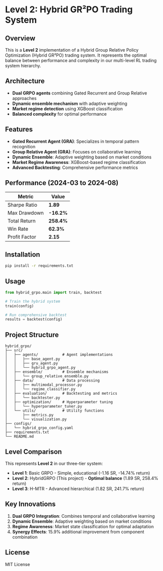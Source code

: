 # Level 2: Hybrid GR²PO Trading System

## Overview

This is a **Level 2** implementation of a Hybrid Group Relative Policy Optimization (Hybrid GR²PO) trading system. It represents the optimal balance between performance and complexity in our multi-level RL trading system hierarchy.

## Architecture

- **Dual GRPO agents** combining Gated Recurrent and Group Relative approaches
- **Dynamic ensemble mechanism** with adaptive weighting
- **Market regime detection** using XGBoost classification
- **Balanced complexity** for optimal performance

## Features

- **Gated Recurrent Agent (GRA)**: Specializes in temporal pattern recognition
- **Group Relative Agent (GRA)**: Focuses on collaborative learning
- **Dynamic Ensemble**: Adaptive weighting based on market conditions
- **Market Regime Awareness**: XGBoost-based regime classification
- **Advanced Backtesting**: Comprehensive performance metrics

## Performance (2024-03 to 2024-08)

| Metric | Value |
|--------|-------|
| Sharpe Ratio | **1.89** |
| Max Drawdown | **-16.2%** |
| Total Return | **258.4%** |
| Win Rate | **62.3%** |
| Profit Factor | **2.15** |

## Installation

```bash
pip install -r requirements.txt
```

## Usage

```python
from hybrid_grpo.main import train, backtest

# Train the hybrid system
train(config)

# Run comprehensive backtest
results = backtest(config)
```

## Project Structure

```
hybrid_grpo/
├── src/
│   ├── agents/           # Agent implementations
│   │   ├── base_agent.py
│   │   ├── gru_agent.py
│   │   └── hybrid_grpo_agent.py
│   ├── ensemble/         # Ensemble mechanisms
│   │   └── group_relative_ensemble.py
│   ├── data/             # Data processing
│   │   ├── multimodal_processor.py
│   │   └── regime_classifier.py
│   ├── evaluation/       # Backtesting and metrics
│   │   └── backtester.py
│   ├── optimization/     # Hyperparameter tuning
│   │   └── hyperparameter_tuner.py
│   └── utils/            # Utility functions
│       ├── metrics.py
│       └── visualization.py
├── configs/
│   └── hybrid_grpo_config.yaml
├── requirements.txt
└── README.md
```

## Level Comparison

This represents **Level 2** in our three-tier system:
- **Level 1**: Basic GRPO - Simple, educational (-1.16 SR, -14.74% return)
- **Level 2**: HybridGRPO (This project) - **Optimal balance** (1.89 SR, 258.4% return)
- **Level 3**: H-MTR - Advanced hierarchical (1.82 SR, 241.7% return)

## Key Innovations

1. **Dual GRPO Integration**: Combines temporal and collaborative learning
2. **Dynamic Ensemble**: Adaptive weighting based on market conditions
3. **Regime Awareness**: Market state classification for optimal adaptation
4. **Synergy Effects**: 15.9% additional improvement from component combination

## License

MIT License
